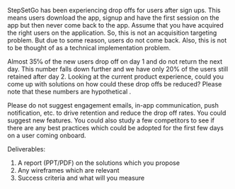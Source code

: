 StepSetGo has been experiencing drop offs for users after sign ups. This means users
download the app, signup and have the first session on the app but then never come back to
the app. Assume that you have acquired the right users on the application. So, this is not an
acquisition targeting problem. But due to some reason, users do not come back. Also, this is not
to be thought of as a technical implementation problem.

Almost 35℅ of the new users drop off on day 1 and do not return the next day. This number falls
down further and we have only 20% of the users still retained after day 2. Looking at the current
product experience, could you come up with solutions on how could these drop offs be
reduced? Please note that these numbers are hypothetical .

Please do not suggest engagement emails, in-app communication, push notification, etc. to
drive retention and reduce the drop off rates. You could suggest new features.
You could also study a few competitors to see if there are any best practices which could be
adopted for the first few days on a user coming onboard.

Deliverables:
1. A report (PPT/PDF) on the solutions which you propose
2. Any wireframes which are relevant
3. Success criteria and what will you measure
